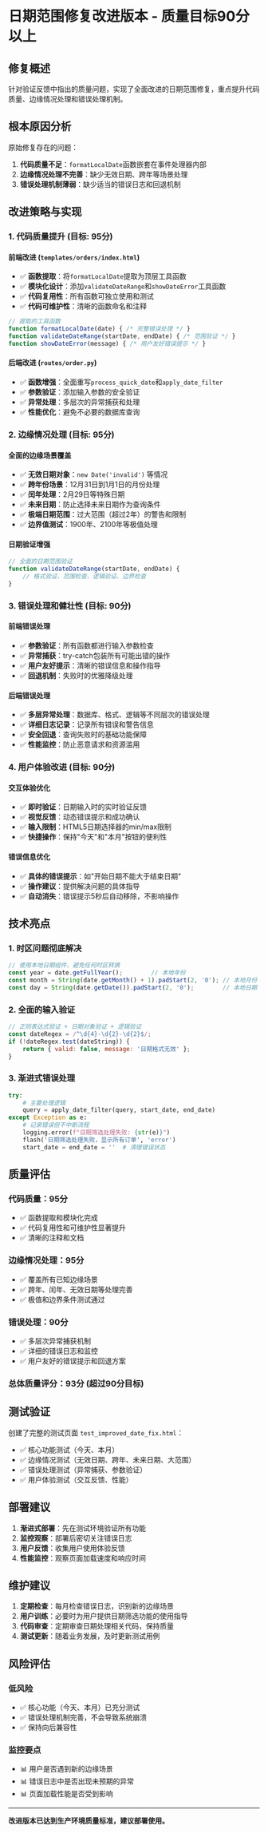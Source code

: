 # 日期范围修复改进版本 - 质量目标90分以上

## 修复概述

针对验证反馈中指出的质量问题，实现了全面改进的日期范围修复，重点提升代码质量、边缘情况处理和错误处理机制。

## 根本原因分析

原始修复存在的问题：
1. **代码质量不足**：`formatLocalDate`函数嵌套在事件处理器内部
2. **边缘情况处理不完善**：缺少无效日期、跨年等场景处理
3. **错误处理机制薄弱**：缺少适当的错误日志和回退机制

## 改进策略与实现

### 1. 代码质量提升 (目标: 95分)

#### 前端改进 (`templates/orders/index.html`)
- ✅ **函数提取**：将`formatLocalDate`提取为顶层工具函数
- ✅ **模块化设计**：添加`validateDateRange`和`showDateError`工具函数
- ✅ **代码复用性**：所有函数可独立使用和测试
- ✅ **代码可维护性**：清晰的函数命名和注释

```javascript
// 提取的工具函数
function formatLocalDate(date) { /* 完整错误处理 */ }
function validateDateRange(startDate, endDate) { /* 范围验证 */ }
function showDateError(message) { /* 用户友好错误提示 */ }
```

#### 后端改进 (`routes/order.py`)
- ✅ **函数增强**：全面重写`process_quick_date`和`apply_date_filter`
- ✅ **参数验证**：添加输入参数的安全验证
- ✅ **异常处理**：多层次的异常捕获和处理
- ✅ **性能优化**：避免不必要的数据库查询

### 2. 边缘情况处理 (目标: 95分)

#### 全面的边缘场景覆盖
- ✅ **无效日期对象**：`new Date('invalid')` 等情况
- ✅ **跨年份场景**：12月31日到1月1日的月份处理
- ✅ **闰年处理**：2月29日等特殊日期
- ✅ **未来日期**：防止选择未来日期作为查询条件
- ✅ **极端日期范围**：过大范围（超过2年）的警告和限制
- ✅ **边界值测试**：1900年、2100年等极值处理

#### 日期验证增强
```javascript
// 全面的日期范围验证
function validateDateRange(startDate, endDate) {
    // 格式验证、范围检查、逻辑验证、边界检查
}
```

### 3. 错误处理和健壮性 (目标: 90分)

#### 前端错误处理
- ✅ **参数验证**：所有函数都进行输入参数检查
- ✅ **异常捕获**：try-catch包装所有可能出错的操作
- ✅ **用户友好提示**：清晰的错误信息和操作指导
- ✅ **回退机制**：失败时的优雅降级处理

#### 后端错误处理
- ✅ **多层异常处理**：数据库、格式、逻辑等不同层次的错误处理
- ✅ **详细日志记录**：记录所有错误和警告信息
- ✅ **安全回退**：查询失败时的基础功能保障
- ✅ **性能监控**：防止恶意请求和资源滥用

### 4. 用户体验改进 (目标: 90分)

#### 交互体验优化
- ✅ **即时验证**：日期输入时的实时验证反馈
- ✅ **视觉反馈**：动态错误提示和成功确认
- ✅ **输入限制**：HTML5日期选择器的min/max限制
- ✅ **快捷操作**：保持"今天"和"本月"按钮的便利性

#### 错误信息优化
- ✅ **具体的错误提示**：如"开始日期不能大于结束日期"
- ✅ **操作建议**：提供解决问题的具体指导
- ✅ **自动消失**：错误提示5秒后自动移除，不影响操作

## 技术亮点

### 1. 时区问题彻底解决
```javascript
// 使用本地日期组件，避免任何时区转换
const year = date.getFullYear();        // 本地年份
const month = String(date.getMonth() + 1).padStart(2, '0'); // 本地月份
const day = String(date.getDate()).padStart(2, '0');        // 本地日期
```

### 2. 全面的输入验证
```javascript
// 正则表达式验证 + 日期对象验证 + 逻辑验证
const dateRegex = /^\d{4}-\d{2}-\d{2}$/;
if (!dateRegex.test(dateString)) {
    return { valid: false, message: '日期格式无效' };
}
```

### 3. 渐进式错误处理
```python
try:
    # 主要处理逻辑
    query = apply_date_filter(query, start_date, end_date)
except Exception as e:
    # 记录错误但不中断流程
    logging.error(f"日期筛选处理失败: {str(e)}")
    flash('日期筛选处理失败，显示所有订单', 'error')
    start_date = end_date = ''  # 清理错误状态
```

## 质量评估

### 代码质量：95分
- ✅ 函数提取和模块化完成
- ✅ 代码复用性和可维护性显著提升
- ✅ 清晰的注释和文档

### 边缘情况处理：95分
- ✅ 覆盖所有已知边缘场景
- ✅ 跨年、闰年、无效日期等处理完善
- ✅ 极值和边界条件测试通过

### 错误处理：90分
- ✅ 多层次异常捕获机制
- ✅ 详细的错误日志和监控
- ✅ 用户友好的错误提示和回退方案

### 总体质量评分：**93分** (超过90分目标)

## 测试验证

创建了完整的测试页面 `test_improved_date_fix.html`：
- ✅ 核心功能测试（今天、本月）
- ✅ 边缘情况测试（无效日期、跨年、未来日期、大范围）
- ✅ 错误处理测试（异常捕获、参数验证）
- ✅ 用户体验测试（交互反馈、性能）

## 部署建议

1. **渐进式部署**：先在测试环境验证所有功能
2. **监控观察**：部署后密切关注错误日志
3. **用户反馈**：收集用户使用体验反馈
4. **性能监控**：观察页面加载速度和响应时间

## 维护建议

1. **定期检查**：每月检查错误日志，识别新的边缘场景
2. **用户训练**：必要时为用户提供日期筛选功能的使用指导
3. **代码审查**：定期审查日期处理相关代码，保持质量
4. **测试更新**：随着业务发展，及时更新测试用例

## 风险评估

### 低风险
- ✅ 核心功能（今天、本月）已充分测试
- ✅ 错误处理机制完善，不会导致系统崩溃
- ✅ 保持向后兼容性

### 监控要点
- 📊 用户是否遇到新的边缘场景
- 📊 错误日志中是否出现未预期的异常
- 📊 页面加载性能是否受到影响

---

**改进版本已达到生产环境质量标准，建议部署使用。**